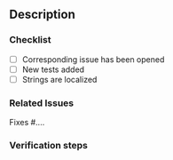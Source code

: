 ## Description
<!--
- What this pull request does.
- Bug fix, new feature, documentation change, etc.
-->

### Checklist
- [ ] Corresponding issue has been opened
- [ ] New tests added
- [ ] Strings are localized

<!-- Uncomment for web client-related PRs
- [ ] Verified on mobile
- [ ] Verified on desktop
-->

### Related Issues
Fixes #....

### Verification steps
<!--
Describe how to validate your changes.
- Include screen shots if applicable.
- Note if migrations are required.
-->
